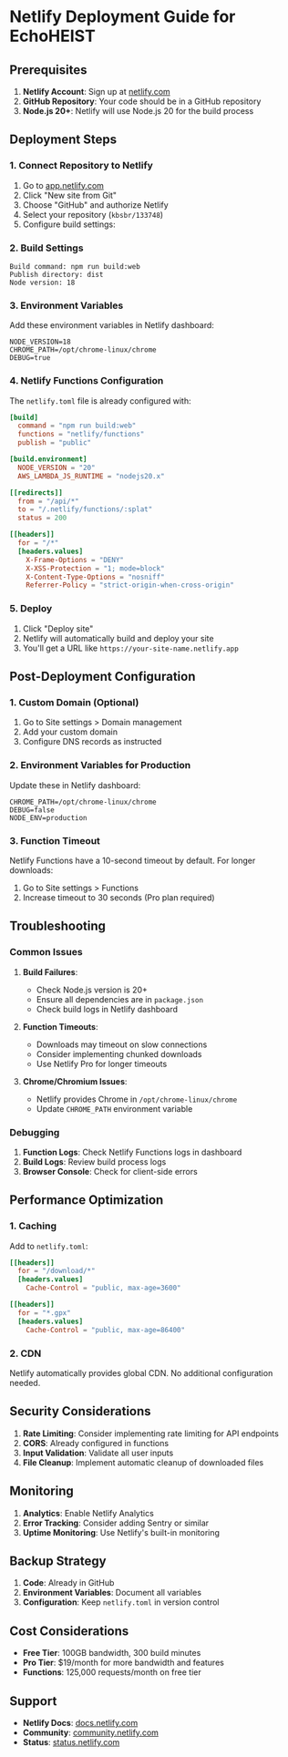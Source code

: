 # Netlify Deployment Guide for EchoHEIST

## Prerequisites

1. **Netlify Account**: Sign up at [netlify.com](https://netlify.com)
2. **GitHub Repository**: Your code should be in a GitHub repository
3. **Node.js 20+**: Netlify will use Node.js 20 for the build process

## Deployment Steps

### 1. Connect Repository to Netlify

1. Go to [app.netlify.com](https://app.netlify.com)
2. Click "New site from Git"
3. Choose "GitHub" and authorize Netlify
4. Select your repository (`kbsbr/133748`)
5. Configure build settings:

### 2. Build Settings

```
Build command: npm run build:web
Publish directory: dist
Node version: 18
```

### 3. Environment Variables

Add these environment variables in Netlify dashboard:

```
NODE_VERSION=18
CHROME_PATH=/opt/chrome-linux/chrome
DEBUG=true
```

### 4. Netlify Functions Configuration

The `netlify.toml` file is already configured with:

```toml
[build]
  command = "npm run build:web"
  functions = "netlify/functions"
  publish = "public"

[build.environment]
  NODE_VERSION = "20"
  AWS_LAMBDA_JS_RUNTIME = "nodejs20.x"

[[redirects]]
  from = "/api/*"
  to = "/.netlify/functions/:splat"
  status = 200

[[headers]]
  for = "/*"
  [headers.values]
    X-Frame-Options = "DENY"
    X-XSS-Protection = "1; mode=block"
    X-Content-Type-Options = "nosniff"
    Referrer-Policy = "strict-origin-when-cross-origin"
```

### 5. Deploy

1. Click "Deploy site"
2. Netlify will automatically build and deploy your site
3. You'll get a URL like `https://your-site-name.netlify.app`

## Post-Deployment Configuration

### 1. Custom Domain (Optional)

1. Go to Site settings > Domain management
2. Add your custom domain
3. Configure DNS records as instructed

### 2. Environment Variables for Production

Update these in Netlify dashboard:

```
CHROME_PATH=/opt/chrome-linux/chrome
DEBUG=false
NODE_ENV=production
```

### 3. Function Timeout

Netlify Functions have a 10-second timeout by default. For longer downloads:

1. Go to Site settings > Functions
2. Increase timeout to 30 seconds (Pro plan required)

## Troubleshooting

### Common Issues

1. **Build Failures**:
   - Check Node.js version is 20+
   - Ensure all dependencies are in `package.json`
   - Check build logs in Netlify dashboard

2. **Function Timeouts**:
   - Downloads may timeout on slow connections
   - Consider implementing chunked downloads
   - Use Netlify Pro for longer timeouts

3. **Chrome/Chromium Issues**:
   - Netlify provides Chrome in `/opt/chrome-linux/chrome`
   - Update `CHROME_PATH` environment variable

### Debugging

1. **Function Logs**: Check Netlify Functions logs in dashboard
2. **Build Logs**: Review build process logs
3. **Browser Console**: Check for client-side errors

## Performance Optimization

### 1. Caching

Add to `netlify.toml`:

```toml
[[headers]]
  for = "/download/*"
  [headers.values]
    Cache-Control = "public, max-age=3600"

[[headers]]
  for = "*.gpx"
  [headers.values]
    Cache-Control = "public, max-age=86400"
```

### 2. CDN

Netlify automatically provides global CDN. No additional configuration needed.

## Security Considerations

1. **Rate Limiting**: Consider implementing rate limiting for API endpoints
2. **CORS**: Already configured in functions
3. **Input Validation**: Validate all user inputs
4. **File Cleanup**: Implement automatic cleanup of downloaded files

## Monitoring

1. **Analytics**: Enable Netlify Analytics
2. **Error Tracking**: Consider adding Sentry or similar
3. **Uptime Monitoring**: Use Netlify's built-in monitoring

## Backup Strategy

1. **Code**: Already in GitHub
2. **Environment Variables**: Document all variables
3. **Configuration**: Keep `netlify.toml` in version control

## Cost Considerations

- **Free Tier**: 100GB bandwidth, 300 build minutes
- **Pro Tier**: $19/month for more bandwidth and features
- **Functions**: 125,000 requests/month on free tier

## Support

- **Netlify Docs**: [docs.netlify.com](https://docs.netlify.com)
- **Community**: [community.netlify.com](https://community.netlify.com)
- **Status**: [status.netlify.com](https://status.netlify.com)
